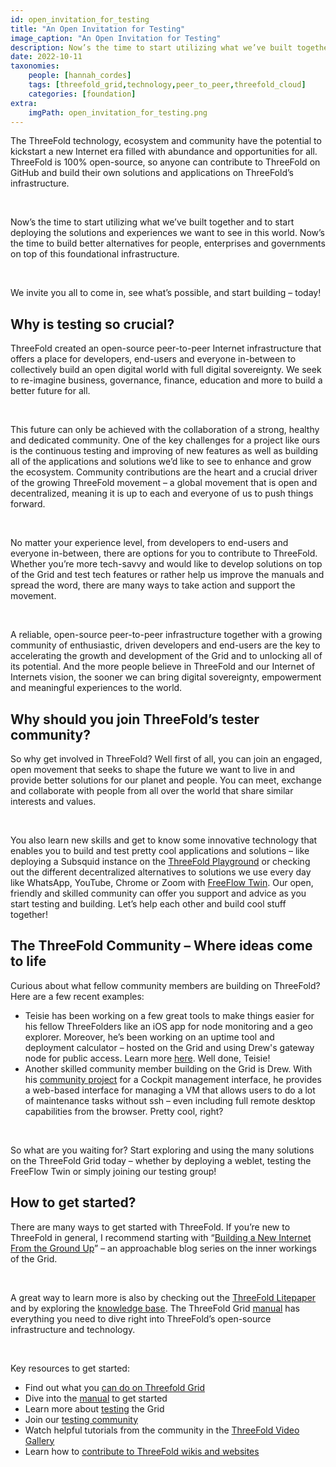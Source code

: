 ```yaml
---
id: open_invitation_for_testing
title: "An Open Invitation for Testing"
image_caption: "An Open Invitation for Testing"
description: Now’s the time to start utilizing what we’ve built together and to start deploying the solutions and experiences we want to see in this world.
date: 2022-10-11
taxonomies:
    people: [hannah_cordes]
    tags: [threefold_grid,technology,peer_to_peer,threefold_cloud]
    categories: [foundation]
extra:
    imgPath: open_invitation_for_testing.png
---
```


The ThreeFold technology, ecosystem and community have the potential to kickstart a new Internet era filled with abundance and opportunities for all. ThreeFold is 100% open-source, so anyone can contribute to ThreeFold on GitHub and build their own solutions and applications on ThreeFold’s infrastructure.

<br>

Now’s the time to start utilizing what we’ve built together and to start deploying the solutions and experiences we want to see in this world. Now’s the time to build better alternatives for people, enterprises and governments on top of this foundational infrastructure.

<br>

We invite you all to come in, see what’s possible, and start building – today!

## Why is testing so crucial?

ThreeFold created an open-source peer-to-peer Internet infrastructure that offers a place for developers, end-users and everyone in-between to collectively build an open digital world with full digital sovereignty. We seek to re-imagine business, governance, finance, education and more to build a better future for all.

<br>

This future can only be achieved with the collaboration of a strong, healthy and dedicated community. One of the key challenges for a project like ours is the continuous testing and improving of new features as well as building all of the applications and solutions we’d like to see to enhance and grow the ecosystem. Community contributions are the heart and a crucial driver of the growing ThreeFold movement – a global movement that is open and decentralized, meaning it is up to each and everyone of us to push things forward.

<br>

No matter your experience level, from developers to end-users and everyone in-between, there are options for you to contribute to ThreeFold. Whether you’re more tech-savvy and would like to develop solutions on top of the Grid and test tech features or rather help us improve the manuals and spread the word, there are many ways to take action and support the movement.

<br>

A reliable, open-source peer-to-peer infrastructure together with a growing community of enthusiastic, driven developers and end-users are the key to accelerating the growth and development of the Grid and to unlocking all of its potential. And the more people believe in ThreeFold and our Internet of Internets vision, the sooner we can bring digital sovereignty, empowerment and meaningful experiences to the world.

## Why should you join ThreeFold’s tester community?

So why get involved in ThreeFold? Well first of all, you can join an engaged, open movement that seeks to shape the future we want to live in and provide better solutions for our planet and people. You can meet, exchange and collaborate with people from all over the world that share similar interests and values.

<br>

You also learn new skills and get to know some innovative technology that enables you to build and test pretty cool applications and solutions – like deploying a Subsquid instance on the [ThreeFold Playground](https://play.grid.tf) or checking out the different decentralized alternatives to solutions we use every day like WhatsApp, YouTube, Chrome or Zoom with [FreeFlow Twin](https://demo.freeflow.life). Our open, friendly and skilled community can offer you support and advice as you start testing and building. Let’s help each other and build cool stuff together!

## The ThreeFold Community – Where ideas come to life

Curious about what fellow community members are building on ThreeFold? Here are a few recent examples:

* Teisie has been working on a few great tools to make things easier for his fellow ThreeFolders like an iOS app for node monitoring and a geo explorer. Moreover, he’s been working on an uptime tool and deployment calculator – hosted on the Grid and using Drew's gateway node for public access. Learn more [here](https://forum.threefold.io/t/teisies-uptime-tool-and-deployment-calculator/3384?u=hannahcordes). Well done, Teisie!
* Another skilled community member building on the Grid is Drew. With his [community project](https://forum.threefold.io/t/cockpit-managed-ubuntu-vm/3376?u=hannahcordes) for a Cockpit management interface, he provides a web-based interface for managing a VM that allows users to do a lot of maintenance tasks without ssh – even including full remote desktop capabilities from the browser. Pretty cool, right?

<br>

So what are you waiting for? Start exploring and using the many solutions on the ThreeFold Grid today – whether by deploying a weblet, testing the FreeFlow Twin or simply joining our testing group!

## How to get started?

There are many ways to get started with ThreeFold. If you’re new to ThreeFold in general, I recommend starting with “[Building a New Internet From the Ground Up](https://forum.threefold.io/t/how-threefold-is-building-a-new-internet-from-the-ground-up/2057?u=hannahcordes)” – an approachable blog series on the inner workings of the Grid.

<br>

A great way to learn more is also by checking out the [ThreeFold Litepaper](https://threefold.docsend.com/view/7x2pezpn2548v8qq/d/an66sngk5h3yf2zk) and by exploring the [knowledge base](https://library.threefold.me/info/threefold/#/). The ThreeFold Grid [manual](https://library.threefold.me/info/manual/#/) has everything you need to dive right into ThreeFold’s open-source infrastructure and technology.

<br>

Key resources to get started:

* Find out what you [can do on Threefold Grid](https://library.threefold.me/info/manual/#/manual__faq?id=what-can-i-do-on-threefold-grid)
* Dive into the [manual](https://library.threefold.me/info/manual/#/) to get started
* Learn more about [testing](https://library.threefold.me/info/manual/#/manual__grid3_testing?id=testing-the-threefold_grid3) the Grid
* Join our [testing community](https://t.me/threefoldtesting)
* Watch helpful tutorials from the community in the [ThreeFold Video Gallery](https://forum.threefold.io/t/threefold-video-gallery/3091?u=hannahcordes)
* Learn how to [contribute to ThreeFold wikis and websites](https://forum.threefold.io/t/how-to-contribute-to-threefold-wikis-and-websites/1154)